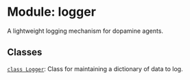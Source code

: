 <div itemscope itemtype="http://developers.google.com/ReferenceObject">
<meta itemprop="name" content="logger" />
<meta itemprop="path" content="Stable" />
</div>

# Module: logger

A lightweight logging mechanism for dopamine agents.

## Classes

[`class Logger`](./logger/Logger.md): Class for maintaining a dictionary of data
to log.
